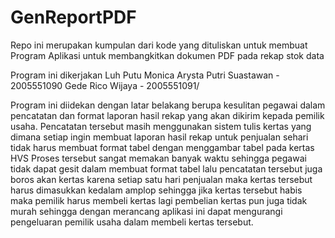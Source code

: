 # GenReportPDF
Repo ini merupakan kumpulan dari kode yang dituliskan untuk membuat Program Aplikasi untuk membangkitkan dokumen PDF pada rekap stok data 


Program ini dikerjakan 
Luh Putu Monica Arysta Putri Suastawan - 2005551090
Gede Rico Wijaya - 2005551091/

Program ini diidekan dengan latar belakang berupa kesulitan pegawai dalam pencatatan dan format laporan hasil rekap yang akan dikirim kepada pemilik usaha. Pencatatan tersebut masih menggunakan sistem tulis kertas yang dimana setiap ingin membuat laporan hasil rekap untuk penjualan sehari tidak harus membuat format tabel dengan menggambar tabel pada kertas HVS Proses tersebut sangat memakan banyak waktu sehingga pegawai tidak dapat gesit dalam membuat format tabel
lalu pencatatan tersebut juga boros akan kertas karena setiap satu hari penjualan maka kertas tersebut harus dimasukkan kedalam amplop sehingga jika kertas tersebut habis maka pemilik harus membeli kertas lagi pembelian kertas pun juga tidak murah sehingga dengan merancang aplikasi ini dapat mengurangi pengeluaran pemilik usaha dalam membeli kertas tersebut.
